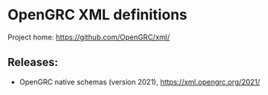 # OpenGRC XML definitions
Project home: <https://github.com/OpenGRC/xml/>

## Releases:
- OpenGRC native schemas (version 2021), <https://xml.opengrc.org/2021/>

